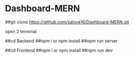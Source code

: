 # Dashboard-MERN
##git clone https://github.com/salove16/Dashboard-MERN.git

open 2 terminal

##cd Backend 
##npm i or npm install
##npm run server

##cd  Frontend 
##npm i or npm install 
##npm run dev